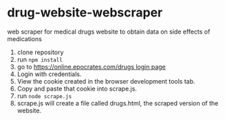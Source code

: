 # drug-website-webscraper
web scraper for medical drugs website to obtain data on side effects of medications

1. clone repository
2. run `npm install`
3. go to [https://online.epocrates.com/drugs login page](https://www.epocrates.com/login)
4. Login with credentials. 
5. View the cookie created in the browser development tools tab.
6. Copy and paste that cookie into scrape.js.
7. run `node scrape.js`
8. scrape.js will create a file called drugs.html, the scraped version of the website.
